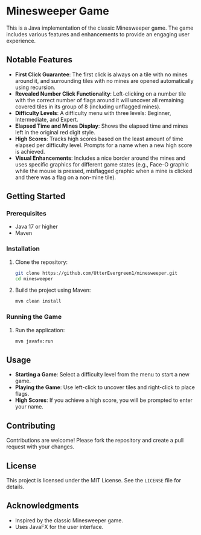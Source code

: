 # Minesweeper Game

This is a Java implementation of the classic Minesweeper game. The game includes various features and enhancements to provide an engaging user experience.

## Notable Features

- **First Click Guarantee**: The first click is always on a tile with no mines around it, and surrounding tiles with no mines are opened automatically using recursion.
- **Revealed Number Click Functionality**: Left-clicking on a number tile with the correct number of flags around it will uncover all remaining covered tiles in its group of 8 (including unflagged mines).
- **Difficulty Levels**: A difficulty menu with three levels: Beginner, Intermediate, and Expert.
- **Elapsed Time and Mines Display**: Shows the elapsed time and mines left in the original red digit style.
- **High Scores**: Tracks high scores based on the least amount of time elapsed per difficulty level. Prompts for a name when a new high score is achieved.
- **Visual Enhancements**: Includes a nice border around the mines and uses specific graphics for different game states (e.g., Face-O graphic while the mouse is pressed, misflagged graphic when a mine is clicked and there was a flag on a non-mine tile).

## Getting Started

### Prerequisites

- Java 17 or higher
- Maven

### Installation

1. Clone the repository:
    ```sh
    git clone https://github.com/UtterEvergreen1/minesweeper.git
    cd minesweeper
    ```

2. Build the project using Maven:
    ```sh
    mvn clean install
    ```

### Running the Game

1. Run the application:
    ```sh
    mvn javafx:run
    ```

## Usage

- **Starting a Game**: Select a difficulty level from the menu to start a new game.
- **Playing the Game**: Use left-click to uncover tiles and right-click to place flags.
- **High Scores**: If you achieve a high score, you will be prompted to enter your name.

## Contributing

Contributions are welcome! Please fork the repository and create a pull request with your changes.

## License

This project is licensed under the MIT License. See the `LICENSE` file for details.

## Acknowledgments

- Inspired by the classic Minesweeper game.
- Uses JavaFX for the user interface.
